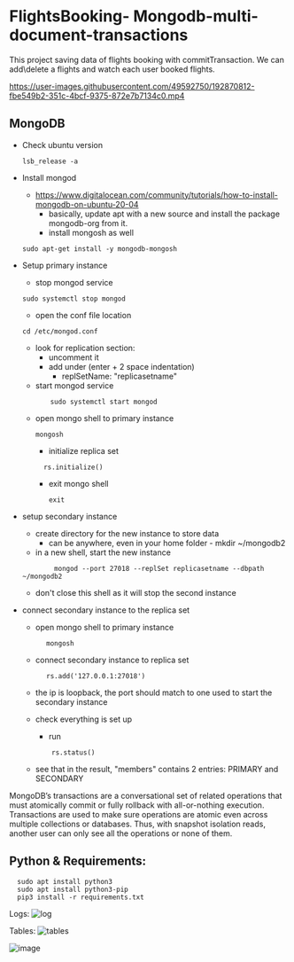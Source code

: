 # FlightsBooking- Mongodb-multi-document-transactions  
  This project saving data of flights booking with commitTransaction.
  We can add\delete a flights and watch each user booked flights.

https://user-images.githubusercontent.com/49592750/192870812-fbe549b2-351c-4bcf-9375-872e7b7134c0.mp4

 ## MongoDB 
- Check ubuntu version 
  ```
  lsb_release -a
  ```
  
- Install mongod
	- https://www.digitalocean.com/community/tutorials/how-to-install-mongodb-on-ubuntu-20-04
		- basically, update apt with a new source and install the package mongodb-org from it.
		- install mongosh as well
		
    ```
    sudo apt-get install -y mongodb-mongosh
    ```
- Setup primary instance
	- stop mongod service
		
    ```
    sudo systemctl stop mongod
    ```
    
	- open the conf file location 
    
    ```
    cd /etc/mongod.conf
    ```
    
	- look for replication section:
		- uncomment it
		- add under (enter + 2 space indentation)
			- replSetName: "replicasetname"
	- start mongod service
  
  ```
		 sudo systemctl start mongod
  ```
	
  - open mongo shell to primary instance
  
    ```
    mongosh
    ```
	- initialize replica set
		
    ```
      rs.initialize()
    ```
    
	- exit mongo shell
		  
      ```
      exit
      ```
- setup secondary instance
	- create directory for the new instance to store data
		- can be anywhere, even in your home folder
			  - mkdir ~/mongodb2
	- in a new shell, start the new instance
  
  ```
		  mongod --port 27018 --replSet replicasetname --dbpath ~/mongodb2
  ```
  
  - don't close this shell as it will stop the second instance

- connect secondary instance to the replica set
	- open mongo shell to primary instance
	
  ```
        mongosh
  ```
	- connect secondary instance to replica set
	
  ```
        rs.add('127.0.0.1:27018')
  ```
  
	- the ip is loopback, the port should match to one used to start the secondary instance
	- check everything is set up
		- run 
      
      ```
          rs.status()
      ```
		
    - see that in the result, "members" contains 2 entries: PRIMARY and SECONDARY

MongoDB’s transactions are a conversational set of related operations that must atomically commit or fully rollback 
with all-or-nothing execution.
Transactions are used to make sure operations are atomic even across multiple collections or databases.
Thus, with snapshot isolation reads, 
another user can only see all the operations or none of them.

## Python & Requirements:
      sudo apt install python3
      sudo apt install python3-pip
      pip3 install -r requirements.txt 
      
Logs:
![log](https://user-images.githubusercontent.com/49592750/192871200-63fef5b8-b247-4408-b960-feb666922d95.jpg)

Tables:
![tables](https://user-images.githubusercontent.com/49592750/192871622-127707ce-2191-43f1-adc8-180092f104eb.jpg)


![image](https://user-images.githubusercontent.com/49592750/199557062-581dbc38-085e-4b65-8b4c-02b9dfee90c0.png)



